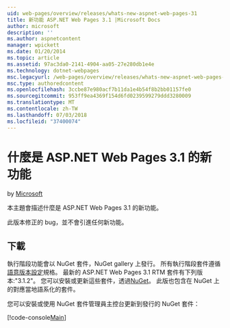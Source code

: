 ```yaml
---
uid: web-pages/overview/releases/whats-new-aspnet-web-pages-31
title: 新功能 ASP.NET Web Pages 3.1 |Microsoft Docs
author: microsoft
description: ''
ms.author: aspnetcontent
manager: wpickett
ms.date: 01/20/2014
ms.topic: article
ms.assetid: 97ac3da0-2141-4904-aa05-27e280db1e4e
ms.technology: dotnet-webpages
msc.legacyurl: /web-pages/overview/releases/whats-new-aspnet-web-pages-31
msc.type: authoredcontent
ms.openlocfilehash: 3ccbe87e980acf7b11da1e4b54f8b2bb01157fe0
ms.sourcegitcommit: 953ff9ea4369f154d6fd0239599279ddd3280009
ms.translationtype: MT
ms.contentlocale: zh-TW
ms.lasthandoff: 07/03/2018
ms.locfileid: "37400074"
---
```

<a name="whats-new-in-aspnet-web-pages-31"></a>什麼是 ASP.NET Web Pages 3.1 的新功能
====================
by [Microsoft](https://github.com/microsoft)

本主題會描述什麼是 ASP.NET Web Pages 3.1 的新功能。

此版本修正的 bug，並不會引進任何新功能。

<a id="download"></a>
## <a name="download"></a>下載

執行階段功能會以 NuGet 套件，NuGet gallery 上發行。 所有執行階段套件遵循[語意版本設定](http://semver.org/)規格。 最新的 ASP.NET Web Pages 3.1 RTM 套件有下列版本:"3.1.2"。 您可以安裝或更新這些套件，透過[NuGet](http://www.nuget.org/packages/Microsoft.AspNet.WebPages/)。 此版也包含在 NuGet 上的對應當地語系化的套件。

您可以安裝或使用 NuGet 套件管理員主控台更新到發行的 NuGet 套件：

[!code-console[Main](whats-new-aspnet-web-pages-31/samples/sample1.cmd)]

